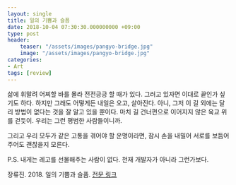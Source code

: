 ```yaml
---
layout: single
title: 일의 기쁨과 슬픔
date: 2018-10-04 07:30:30.000000000 +09:00
type: post
header:
    teaser: "/assets/images/pangyo-bridge.jpg"
    image: "/assets/images/pangyo-bridge.jpg"
categories:
- Art
tags: [review]
---
```


삶에 휘말려 어찌할 바를 몰라 전전긍긍 할 때가 있다. 그러고 있자면 이대로 끝인가 싶기도 하다. 하지만 그래도 어떻게든 내일은 오고, 살아진다. 아니, 그저 이 길 외에는 달리 방법이 없다는 것을 잘 알고 있을 뿐이다. 마치 길 건너편으로 이어지지 않은 육교 위를 걷듯이. 우리는 그런 평범한 사람들이니까.

그리고 우리 모두가 같은 고통을 겪어야 할 운명이라면, 잠시 손을 내밀어 서로를 보듬어 주어도 괜찮을지 모른다. 

P.S. 내게는 레고를 선물해주는 사람이 없다. 천재 개발자가 아니라 그런가보다.

장류진. 2018. 일의 기쁨과 슬픔. [전문 링크](http://magazine.changbi.com/q_posts/%EC%9D%BC%EC%9D%98-%EA%B8%B0%EC%81%A8%EA%B3%BC-%EC%8A%AC%ED%94%94/?board_id=2659)
